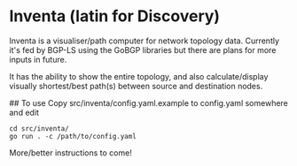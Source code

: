 # Inventa (latin for Discovery)

Inventa is a visualiser/path computer for network topology data. Currently it's fed by BGP-LS using the GoBGP libraries but there are plans for more inputs in future.

It has the ability to show the entire topology, and also calculate/display visually shortest/best path(s) between source and destination nodes.

## To use
Copy src/inventa/config.yaml.example to config.yaml somewhere and edit

```
cd src/inventa/
go run . -c /path/to/config.yaml
```

More/better instructions to come!

